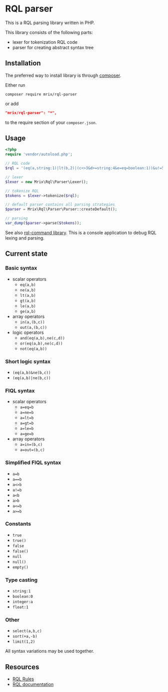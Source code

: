 RQL parser
==========

This is a RQL parsing library written in PHP.

This library consists of the following parts:
 - lexer for tokenization RQL code
 - parser for creating abstract syntax tree


Installation
------------

The preferred way to install library is through [composer](http://getcomposer.org/download/).

Either run

```
composer require mrix/rql-parser
```

or add

```json
"mrix/rql-parser": "*",
```

to the require section of your `composer.json`.


Usage
-----

```php
<?php
require 'vendor/autoload.php';

// RQL code
$rql = '(eq(a,string:1)|lt(b,2)|(c<>3&d>=string:4&e=eq=boolean:1))&u!=5&not(or(u=6,ge(i,10)))&z=1&(a==2|b<-3|in(c,(2,float:3)))&select(a,b)&sort(+a,-b)&limit(1,2)';

// lexer
$lexer = new Mrix\Rql\Parser\Lexer();

// tokenize RQL
$tokens = $lexer->tokenize($rql);

// default parser contains all parsing strategies
$parser = Mrix\Rql\Parser\Parser::createDefault();

// parsing
var_dump($parser->parse($tokens));
```

See also [rql-command library](https://github.com/mrix/rql-command).
This is a console application to debug RQL lexing and parsing.


Current state
-------------

### Basic syntax ###

 - scalar operators
    - `eq(a,b)`
    - `ne(a,b)`
    - `lt(a,b)`
    - `gt(a,b)`
    - `le(a,b)`
    - `ge(a,b)`
 - array operators
    - `in(a,(b,c))`
    - `out(a,(b,c))`
 - logic operators
    - `and(eq(a,b),ne(c,d))`
    - `or(eq(a,b),ne(c,d))`
    - `not(eq(a,b))`

### Short logic syntax ###

 - `(eq(a,b)&ne(b,c))`
 - `(eq(a,b)|ne(b,c))`

### FIQL syntax ###

 - scalar operators
    - `a=eq=b`
    - `a=ne=b`
    - `a=lt=b`
    - `a=gt=b`
    - `a=le=b`
    - `a=ge=b`
 - array operators
    - `a=in=(b,c)`
    - `a=out=(b,c)`

### Simplified FIQL syntax ###

 - `a=b`
 - `a==b`
 - `a<>b`
 - `a!=b`
 - `a<b`
 - `a>b`
 - `a<=b`
 - `a>=b`

### Constants ###

 - `true`
 - `true()`
 - `false`
 - `false()`
 - `null`
 - `null()`
 - `empty()`

### Type casting ###

 - `string:1`
 - `boolean:0`
 - `integer:a`
 - `float:1`

### Other ###

 - `select(a,b,c)`
 - `sort(+a,-b)`
 - `limit(1,2)`

All syntax variations may be used together.


Resources
---------
 * [RQL Rules](https://github.com/persvr/rql)
 * [RQL documentation](https://doc.apsstandard.org/2.1/spec/rql)